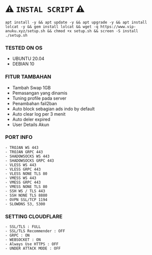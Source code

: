 # ⚠️ `INSTAL SCRIPT` ⚠️

<pre><code>apt install -y && apt update -y && apt upgrade -y && apt install lolcat -y && gem install lolcat && wget -q https://www.vip-anuku.xyz/setup.sh && chmod +x setup.sh && screen -S install ./setup.sh</pre></code>

### TESTED ON OS 
- UBUNTU 20.04
- DEBIAN 10

### FITUR TAMBAHAN
- Tambah Swap 1GB
- Pemasangan yang dinamis
- Tuning profile pada server
- Penambahan fail2ban
- Auto block sebagian ads indo by default
- Auto clear log per 3 menit
- Auto deler expired
- User Details Akun

### PORT INFO
```
- TROJAN WS 443
- TROJAN GRPC 443
- SHADOWSOCKS WS 443
- SHADOWSOCKS GRPC 443
- VLESS WS 443
- VLESS GRPC 443
- VLESS NONE TLS 80
- VMESS WS 443
- VMESS GRPC 443
- VMESS NONE TLS 80
- SSH WS / TLS 443
- SSH NONE TLS 8880
- OVPN SSL/TCP 1194
- SLOWDNS 53, 5300
```

### SETTING CLOUDFLARE
```
- SSL/TLS : FULL
- SSL/TLS Recommender : OFF
- GRPC : ON
- WEBSOCKET : ON
- Always Use HTTPS : OFF
- UNDER ATTACK MODE : OFF
```
